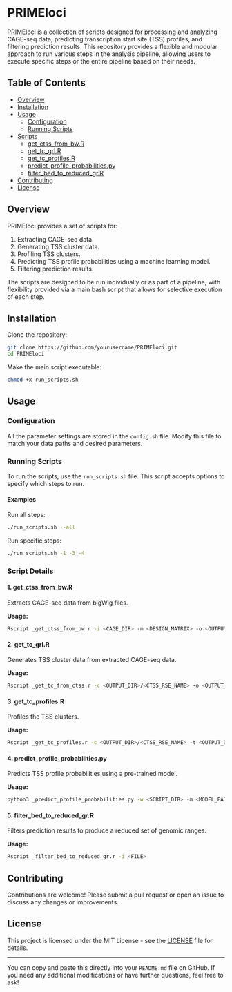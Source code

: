 # PRIMEloci

PRIMEloci is a collection of scripts designed for processing and analyzing CAGE-seq data, predicting transcription start site (TSS) profiles, and filtering prediction results. This repository provides a flexible and modular approach to run various steps in the analysis pipeline, allowing users to execute specific steps or the entire pipeline based on their needs.

## Table of Contents

- [Overview](#overview)
- [Installation](#installation)
- [Usage](#usage)
  - [Configuration](#configuration)
  - [Running Scripts](#running-scripts)
- [Scripts](#scripts)
  - [get_ctss_from_bw.R](#1-get_ctss_from_bwr)
  - [get_tc_grl.R](#2-get_tc_grlr)
  - [get_tc_profiles.R](#3-get_tc_profilesr)
  - [predict_profile_probabilities.py](#4-predict_profile_probabilitiespy)
  - [filter_bed_to_reduced_gr.R](#5-filter_bed_to_reduced_grr)
- [Contributing](#contributing)
- [License](#license)

## Overview

PRIMEloci provides a set of scripts for:

1. Extracting CAGE-seq data.
2. Generating TSS cluster data.
3. Profiling TSS clusters.
4. Predicting TSS profile probabilities using a machine learning model.
5. Filtering prediction results.

The scripts are designed to be run individually or as part of a pipeline, with flexibility provided via a main bash script that allows for selective execution of each step.

## Installation

Clone the repository:

```bash
git clone https://github.com/yourusername/PRIMEloci.git
cd PRIMEloci
```

Make the main script executable:

```bash
chmod +x run_scripts.sh
```

## Usage

### Configuration

All the parameter settings are stored in the `config.sh` file. Modify this file to match your data paths and desired parameters.

### Running Scripts

To run the scripts, use the `run_scripts.sh` file. This script accepts options to specify which steps to run.

#### Examples

Run all steps:

```bash
./run_scripts.sh --all
```

Run specific steps:

```bash
./run_scripts.sh -1 -3 -4
```

### Script Details

#### 1. get_ctss_from_bw.R

Extracts CAGE-seq data from bigWig files.

**Usage:**

```bash
Rscript _get_ctss_from_bw.r -i <CAGE_DIR> -m <DESIGN_MATRIX> -o <OUTPUT_DIR> -c <CTSS_RSE_NAME> -k
```

#### 2. get_tc_grl.R

Generates TSS cluster data from extracted CAGE-seq data.

**Usage:**

```bash
Rscript _get_tc_from_ctss.r -c <OUTPUT_DIR>/<CTSS_RSE_NAME> -o <OUTPUT_DIR> -t <TC_GRL_NAME> -e <EXTENSION_DISTANCE>
```

#### 3. get_tc_profiles.R

Profiles the TSS clusters.

**Usage:**

```bash
Rscript _get_tc_profiles.r -c <OUTPUT_DIR>/<CTSS_RSE_NAME> -t <OUTPUT_DIR>/<TC_GRL_NAME> -o <OUTPUT_DIR> -n <PROFILE_MAIN_DIR> -r <PROFILE_SUB_DIR>
```

#### 4. predict_profile_probabilities.py

Predicts TSS profile probabilities using a pre-trained model.

**Usage:**

```bash
python3 _predict_profile_probabilities.py -w <SCRIPT_DIR> -m <MODEL_PATH> -p <OUTPUT_DIR>/<PROFILE_MAIN_DIR> -r <PROFILE_SUB_DIR> -n <PREFIX_OUT_NAME> -t <THRESHOLD>
```

#### 5. filter_bed_to_reduced_gr.R

Filters prediction results to produce a reduced set of genomic ranges.

**Usage:**

```bash
Rscript _filter_bed_to_reduced_gr.r -i <FILE>
```

## Contributing

Contributions are welcome! Please submit a pull request or open an issue to discuss any changes or improvements.

## License

This project is licensed under the MIT License - see the [LICENSE](LICENSE) file for details.

---

You can copy and paste this directly into your `README.md` file on GitHub. If you need any additional modifications or have further questions, feel free to ask!
